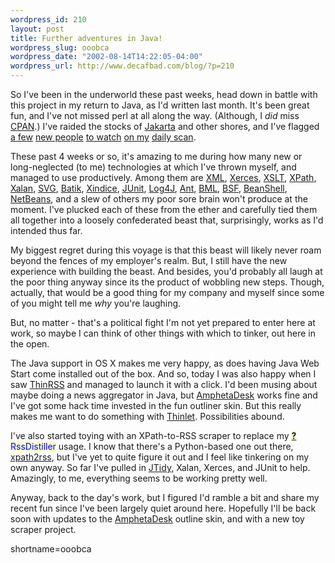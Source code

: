 ```yaml
--- 
wordpress_id: 210
layout: post
title: Further adventures in Java!
wordpress_slug: ooobca
wordpress_date: "2002-08-14T14:22:05-04:00"
wordpress_url: http://www.decafbad.com/blog/?p=210
---
```

<p>So I've been in the underworld these past weeks, head down in battle with this project in my return to Java, as I'd written last month.  It's been great fun, and I've not missed perl at all along the way.  (Although, I <i>did</i> miss <a href="http://www.cpan.org">CPAN</a>.)  I've raided the stocks of <a href="http://jakarta.apache.org">Jakarta</a> and other shores, and I've flagged <a href="http://radio.weblogs.com/0107789/">a few</a> <a href="http://blogs.werken.com/people/bob/">new people</a> <a href="http://roller.anthonyeden.com/page/rickard/">to watch</a> <a href="http://radio.weblogs.com/0108103/">on my</a> <a href="http://radio.weblogs.com/0100190/">daily scan</a>.</p>
<p>These past 4 weeks or so, it's amazing to me during how many new or long-neglected (to me) technologies at which I've thrown myself, and managed to use productively.  Among them are <a href="http://www.w3.org/XML/">XML</a>, <a href="http://xml.apache.org/xerces2-j/index.html">Xerces</a>, <a href="http://www.w3.org/TR/xslt">XSLT</a>, <a href="http://www.w3.org/TR/xpath">XPath</a>, <a href="http://xml.apache.org/xalan-j/index.html">Xalan</a>, <a href="http://www.w3.org/TR/SVG/">SVG</a>, <a href="http://xml.apache.org/batik/index.html">Batik</a>, <a href="http://www.dbxml.org">Xindice</a>, <a href="http://junit.sourceforge.net">JUnit</a>, <a href="http://jakarta.apache.org/log4j/index.html">Log4J</a>, <a href="http://jakarta.apache.org/ant/index.html">Ant</a>, <a href="http://www.alphaworks.ibm.com/tech/bml">BML</a>, <a href="http://oss.software.ibm.com/developerworks/projects/bsf">BSF</a>, <a href="http://www.beanshell.org">BeanShell</a>, <a href="http://www.netbeans.org">NetBeans</a>, and a slew of others my poor sore brain won't produce at the moment.  I've plucked each of these from the ether and carefully tied them all together into a loosely confederated beast that, surprisingly, works as I'd intended thus far.</p>
<p>My biggest regret during this voyage is that this beast will likely never roam beyond the fences of my employer's realm.  But, I still have the new experience with building the beast.  And besides, you'd probably all laugh at the poor thing anyway since its the product of wobbling new steps.  Though, actually, that would be a good thing for my company and myself since some of you might tell me <i>why</i> you're laughing.</p>
<p>But, no matter - that's a political fight I'm not yet prepared to enter here at work, so maybe I can think of other things with which to tinker, out here in the open.</p>
<p>The Java support in OS X makes me very happy, as does having Java Web Start come installed out of the box.  And so, today I was also happy when I saw <a href="http://radio.weblogs.com/0107789/stories/2002/08/14/thinrss.html">ThinRSS</a> and managed to launch it with a click.  I'd been musing about maybe doing a news aggregator in Java, but <a href="http://www.decafbad.com/twiki/bin/view/Main/AmphetaDesk">AmphetaDesk</a> works fine and I've got some hack time invested in the fun outliner skin.  But this really makes me want to do something with <a href="http://www.thinlet.com">Thinlet</a>.  Possibilities abound.</p>
<p>I've also started toying with an XPath-to-RSS scraper to replace my <span style='background : #FFFFCE;'><a href="http://www.decafbad.com/twiki/bin/edit/Main/RssDistiller?topicparent=Main.FilterData"><b>?</b></a><font color="#0000FF">RssDistiller</font></span> usage.  I know that there's a Python-based one out there, <a href="http://www.mnot.net/xpath2rss/">xpath2rss</a>, but I've yet to quite figure it out and I feel like tinkering on my own anyway.  So far I've pulled in <a href="http://lempinen.net/sami/jtidy/">JTidy</a>, Xalan, Xerces, and JUnit to help.  Amazingly, to me, everything seems to be working pretty well.</p>
<p>Anyway, back to the day's work, but I figured I'd ramble a bit and share my recent fun since I've been largely quiet around here.  Hopefully I'll be back soon with updates to the <a href="http://www.decafbad.com/twiki/bin/view/Main/AmphetaDesk">AmphetaDesk</a> outline skin, and with a new toy scraper project.</p>
<!--more-->
shortname=ooobca
